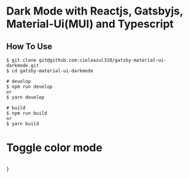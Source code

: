 # Dark Mode with Reactjs, Gatsbyjs, Material-Ui(MUI) and Typescript

## How To Use
```terminal
$ git clone git@github.com:cieloazul310/gatsby-material-ui-darkmode.git
$ cd gatsby-material-ui-darkmode

# develop
$ npm run develop
or
$ yarn develop

# build
$ npm run build
or 
$ yarn build
```

# Toggle color mode
```jsx

}
```
